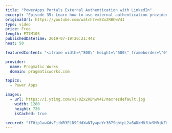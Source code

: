 ```yaml
---
title: "PowerApps Portals External Authentication with LinkedIn"
excerpt: "Episode 35: Learn how to use external authentication provider, LinkedIn with PowerApps Portals to allow users to register and login to your site easily.   Check out our free PowerApps App In A Day Class: http://success.pragmaticworks.com/aiad  We'd love to build an app for you: http://www.pragmaticworks.com"
originalUrl: https://youtube.com/watch?v=8Zx2RBhwV4I
type: video
price: Free
length: PT7M10S
publishedDateTime: 2019-07-19T20:21:44Z
heat: 50

featuredContent: "<iframe width=\"800\" height=\"500\" frameborder=\"0\" src=\"https://www.youtube.com/embed/8Zx2RBhwV4I\" allow=\"accelerometer; autoplay; encrypted-media; gyroscope; picture-in-picture\" allowfullscreen></iframe>"

provider:
  name: Progmatic Works
  domain: pragmaticworks.com

topics:
  - Power Apps

images:
  - url: https://i.ytimg.com/vi/8Zx2RBhwV4I/maxresdefault.jpg
    width: 1280
    height: 720
    isCached: true

secured: "fTHip1awXdvFjtWR3ELD9CddXwNTywpeYr367SghtpL2a6WDkM8fUx9M0jKZV1W2EwI0kO+dn6OSOEib6EY/J761S4OTJmQN3JZR3img77K41zucfmibA6zax9wK8c7gKgL0g1OVjCK/s2brC5D/X5CFKJA57fBmYI6q2qW4v7Ig71GcmlgC6Fook+1UMbdvL2smhVDxBnsbi9NvYMQA4XkKC8BotLiFUQuYkSiDgT07cvZ7G4aHyi+jCs2T/OGrO+SMxeoX8Y7EtZHbr6N/MydX6ur5pafzYVaZk/b+mdFFxGiPwkbfSgMEyRJIAoUiBSsUyFf3ZNZF0E4AoVAYmSjBorgZf/DeB1XxUE3HHHuONEUTvDbuGHciBVEKFAAGfwGQgt6pxIw0IwdwClpHyzpXGVGg4Qd4ZlLN12dKazY=;w5z0suECQSD3MFtNfKyRZg=="
---
```


